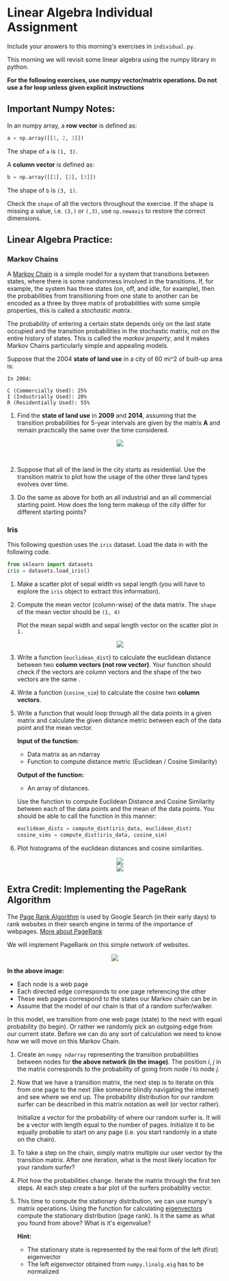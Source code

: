 # Linear Algebra Individual Assignment

Include your answers to this morning's exercises in `individual.py`.

This morning we will revisit some linear algebra using the numpy library in python. 

**For the following exercises, use numpy vector/matrix operations. Do not use a for loop unless given explicit instructions**

## Important Numpy Notes:

In an numpy array, a **row vector** is defined as:

```python
a = np.array([[1, 2, 3]])
```
The shape of `a` is `(1, 3)`.

A **column vector** is defined as:
```python
b = np.array([[1], [2], [3]])
```
The shape of `b` is `(3, 1)`.

Check the `shape` of all the vectors throughout the exercise.
If the shape is missing a value, i.e. `(3,)` or  `(,3)`, use `np.newaxis` to
restore the correct dimensions.


## Linear Algebra Practice:

### Markov Chains

A [Markov Chain](https://en.wikipedia.org/wiki/Markov_chain) is a simple model for a system that transitions between states, where there is some randomness involved in the transitions.  If, for example, the system has three states (on, off, and idle, for example), then the probabilities from transitioning from one state to another can be encoded as a three by three matrix of probabilities with some simple properties, this is called a *stochastic matrix*.

The probability of entering a certain state depends only on the last state occupied and the transition probabilities in the stochastic matrix, not on the entire history of states.  This is called the *markov property*, and it makes Markov Chains particularly simple and appealing models.

Suppose that the 2004 **state of land use** in a city of 60 mi^2 of built-up area is:

```
In 2004:
   
C (Commercially Used): 25%
I (Industrially Used): 20%
R (Residentially Used): 55%
```

1. Find the **state of land use** in **2009** and **2014**,
   assuming that the transition probabilities for 5-year intervals are given
   by the matrix **A** and remain practically the same over the time considered.
   
   <div align="center">
      <img src="images/transition_matix_A.png">
   </div>
   
<br>

2. Suppose that all of the land in the city starts as residential.  Use the transition matrix to plot how the usage of the other three land types evolves over time.

3. Do the same as above for both an all industrial and an all commercial starting point.  How does the long term makeup of the city differ for different starting points?

### Iris

This following question uses the `iris` dataset. Load the data in with the following code.
   
```python
from sklearn import datasets
iris = datasets.load_iris()
```
  
1. Make a scatter plot of sepal width vs sepal length (you will have to explore the `iris` object to extract this information).
  
2. Compute the mean vector (column-wise) of the data matrix. The `shape`
   of the mean vector should be `(1, 4)`
     
   Plot the mean sepal width and sepal length vector on the scatter plot in `1.` 

   <div align="center">
    <img src="images/mean.png">
   </div>

3. Write a function (`euclidean_dist`) to calculate the euclidean distance
   between two **column vectors (not row vector)**. Your function should check
   if the vectors are column vectors and the shape of the two vectors are the same .

4. Write a function (`cosine_sim`) to calculate the cosine two **column vectors**.
   
5. Write a function that would loop through all the data points in a given matrix and 
   calculate the given distance metric between each of the data point and the mean
   vector.
      
   **Input of the function:**
     - Data matrix as an ndarray
     - Function to compute distance metric (Euclidean / Cosine Similarity)
      
   **Output of the function:**
     - An array of distances.
      
   Use the function to compute Euclidean Distance and Cosine Similarity between each of
   the data points and the mean of the data points. You should be able to call the function
   in this manner:

   ```python
   euclidean_dists = compute_dist(iris_data, euclidean_dist)
   cosine_sims = compute_dist(iris_data, cosine_sim)
   ```
6. Plot histograms of the euclidean distances and cosine similarities.
   
   <div align="center">
    <img src="images/eucli_hist.png">
   </div>

   <div align="center">
    <img src="images/cos_hist.png">
   </div>


## Extra Credit: Implementing the PageRank Algorithm

The [Page Rank Algorithm](http://en.wikipedia.org/wiki/PageRank) is used by Google
Search (in their early days) to rank websites in their search engine in terms 
of the importance of webpages. 
[More about PageRank](http://books.google.com/books/p/princeton?id=5o_K4rri1CsC&printsec=frontcover&source=gbs_ViewAPI&hl=en#v=onepage&q&f=false)

We will implement PageRank on this simple network of websites.

   <div align="center">
    <img src="images/pageweb.png">
   </div>

**In the above image:**
   - Each node is a web page
   - Each directed edge corresponds to one page referencing the other
   - These web pages correspond to the states our Markov chain can be in
   - Assume that the model of our chain is that of a random surfer/walker.

In this model, we transition from one web page (state) to the next with
equal probability (to begin).  Or rather we randomly pick an outgoing edge
from our current state.  Before we can do any sort of calculation we need to
know how we will move on this Markov Chain.

1. Create an `numpy ndarray` representing the transition probabilities between
   nodes for **the above network (in the image)**. The position _i_, _j_ in the matrix corresponds to the
   probability of going from node _i_ to node _j_.

2. Now that we have a transition matrix, the next step is to iterate on this
   from one page to the next (like someone blindly navigating the internet) and
   see where we end up. The probability distribution for our random surfer can
   be described in this matrix notation as well (or vector rather).

   Initialize a vector for the probability of where our random surfer is.
   It will be a vector with length equal to the number of pages.
   Initialize it to be equally probable to start on any page
   (i.e. you start randomly in a state on the chain).

3. To take a step on the chain, simply matrix multiple our user vector by the
   transition matrix.
   After one iteration, what is the most likely location for your random surfer?

4. Plot how the probabilities change.
   Iterate the matrix through the first ten steps.
   At each step create a bar plot of the surfers probability vector.

5. This time to compute the stationary distribution, we can use numpy's
   matrix operations. Using the function for calculating [eigenvectors](http://docs.scipy.org/doc/numpy/reference/generated/numpy.linalg.eig.html) compute the
   stationary distribution (page rank).  Is it the same as what you found
   from above?  What is it's eigenvalue?
   
   **Hint:** 
   - The stationary state is represented by the real form of the left (first) eigenvector
   - The left eigenvector obtained from `numpy.linalg.eig` has to be normalized
